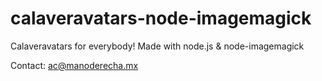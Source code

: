 # calaveravatars-node-imagemagick

Calaveravatars for everybody!
Made with node.js & node-imagemagick

Contact: [ac@manoderecha.mx](ac@manoderecha.mx)